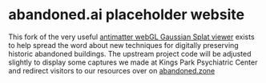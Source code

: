 # abandoned.ai placeholder website

This fork of the very useful [antimatter webGL Gaussian Splat viewer](https://antimatter15.com/splat/) exists to help spread the word about new techniques for digitally preserving historic abandoned buildings. The upstream project code will be adjusted slightly to display some captures we made at Kings Park Psychiatric Center and redirect visitors to our resources over on [abandoned.zone](https://abandoned.zone)
